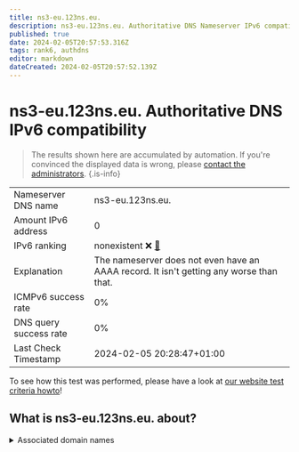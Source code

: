 ```yaml
---
title: ns3-eu.123ns.eu.
description: ns3-eu.123ns.eu. Authoritative DNS Nameserver IPv6 compatibility
published: true
date: 2024-02-05T20:57:53.316Z
tags: rank6, authdns
editor: markdown
dateCreated: 2024-02-05T20:57:52.139Z
---
```


# ns3-eu.123ns.eu. Authoritative DNS IPv6 compatibility

> The results shown here are accumulated by automation. If you're convinced the displayed data is wrong, please [contact the administrators](/howto/chat). 
{.is-info}




|   |   |
| - | - |
| Nameserver DNS name | ns3-eu.123ns.eu.
| Amount IPv6 address | 0
| IPv6 ranking | nonexistent :x: [🔗](/howto/ranking) |
| Explanation | The nameserver does not even have an AAAA record. It isn't getting any worse than that. |
| ICMPv6 success rate | 0%|
| DNS query success rate | 0% |
| Last Check Timestamp | 2024-02-05 20:28:47+01:00 |

To see how this test was performed, please have a look at [our website test criteria howto](/howto/testcriteria/authdns)!


## What is ns3-eu.123ns.eu. about?






<details>
<summary>Associated domain names</summary>

www.bundespraesident.de

</details>
